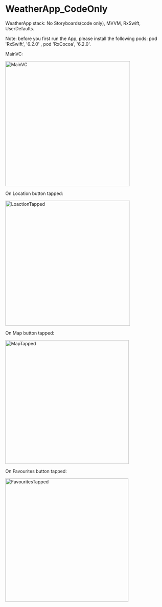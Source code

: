 # WeatherApp_CodeOnly
WeatherApp stack: No Storyboards(code only), MVVM, RxSwift, UserDefaults.

Note: before you first run the App, please install the following pods: pod 'RxSwift', '6.2.0' , pod 'RxCocoa', '6.2.0'.

MainVC:

<img width="390" alt="MainVC" src="https://user-images.githubusercontent.com/72150642/122545670-c52ffd00-d036-11eb-8b8c-99edb6a3a745.png">

On Location button tapped:

<img width="390" alt="LoactionTapped" src="https://user-images.githubusercontent.com/72150642/122545690-ca8d4780-d036-11eb-861d-275a83c41215.png">

On Map button tapped:

<img width="386" alt="MapTapped" src="https://user-images.githubusercontent.com/72150642/122545697-ce20ce80-d036-11eb-91d8-f51a5c0da10c.png">

On Favourites button tapped:

<img width="385" alt="FavouritesTapped" src="https://user-images.githubusercontent.com/72150642/122545714-d2e58280-d036-11eb-82d8-d701e467f979.png">
